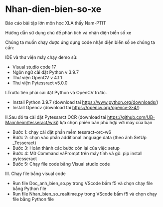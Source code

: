 # Nhan-dien-bien-so-xe
Báo cáo bài tập lớn môn học XLA thầy Nam-PTIT

Hướng dẫn sử dụng chủ đề phân tích và nhận diện biển số xe

Chúng ta muốn chạy được ứng dụng code nhận diện biển số xe chúng ta cần:
 
IDE và thư viện máy chạy demo sử:
- Visual studio code 17
- Ngôn ngữ cài đặt Python v 3.9.7
- Thư viện OpenCV v 4.1.1
- Thư viện Pytessract v5.0.0

I.Trước tiên phải cài đặt Python và OpenCV trước. 
- Install Python 3.9.7 (download tai https://www.python.org/downloads/) 
- Install Opencv (download tai https://opencv.org/opencv-3-4/)

II.Sau đó ta cài đặt Pytessarct OCR (download tai https://github.com/UB-Mannheim/tesseract/wiki)
lựa chọn phiên bản phù hợp với máy của bạn

- Bước 1: chạy cài đặt phần mềm tessract-orc-w6
- Bước 2: chọn vào phần additional language data (theo ảnh SetUp _Tesseract)
- Bước 3: Hoàn thành các bước còn lại của việc setup
- Bước 4: Mở Command vàPrompt trên máy tính và gõ: pip install pytesseract
- Bước 5: Chạy file code bằng Visual studio code

III. Chạy file bằng visual code 
- Run file Doc_anh_bien_so.py trong VScode bấm f5 và chọn chạy file bằng Python file
- Run file Nhan_bien_so_realtime.py trong VScode bấm f5 và chọn chạy file bằng Python file

